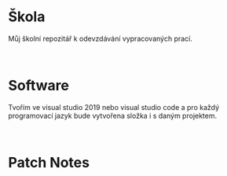 # Škola

Můj školní repozitář k odevzdávání vypracovaných prací.

<br />

# Software

Tvořím ve visual studio 2019 nebo visual studio code a pro každý programovací jazyk bude vytvořena složka i s daným projektem.

<br />

# Patch Notes
